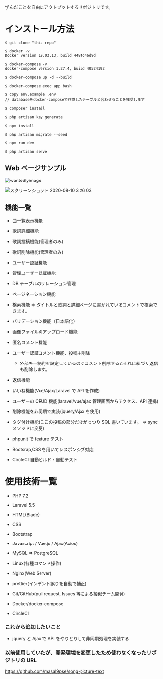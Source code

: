 学んだことを自由にアウトプットするリポジトリです。

# インストール方法

```
$ git clone "this repo"

$ docker -v
Docker version 19.03.13, build 4484c46d9d

$ docker-compose -v
docker-compose version 1.27.4, build 40524192

$ docker-compose up -d --build

$ docker-compose exec app bash

$ copy env.example .env
// databaseをdocker-composeで作成したテーブルと合わせることを推奨します

$ composer install

$ php artisan key generate

$ npm install

$ php artisan migrate --seed

$ npm run dev

$ php artisan serve
```

## Web ページサンプル

![wantedlyimage](https://user-images.githubusercontent.com/51937772/89991779-4acc7900-dcbf-11ea-8f55-08d89b96dc0a.png)

![スクリーンショット 2020-08-10 3 26 03](https://user-images.githubusercontent.com/51937772/89739154-3fa7fc00-dab9-11ea-8306-317996706339.png)

## 機能一覧

- 曲一覧表示機能

- 歌詞詳細機能

- 歌詞投稿機能(管理者のみ)

- 歌詞削除機能(管理者のみ)

- ユーザー認証機能

- 管理ユーザー認証機能

- DB テーブルのリレーション管理

- ページネーション機能

- 検索機能 => タイトルと歌詞と詳細ページに書かれているコメントで検索できます。

- バリデーション機能（日本語化）

- 画像ファイルのアップロード機能

- 匿名コメント機能

- ユーザー認証コメント機能、投稿＋削除

  - 外部キー制約を設定しているのでコメント削除するとそれに紐づく返信も削除します。

- 返信機能

- いいね機能(Vue/Ajax/Laravel で API を作成)

- ユーザーの CRUD 機能(laravel/vue/ajax 管理画面からアクセス、API 連携)

- 削除機能を非同期で実装(jquery/Ajax を使用)

- タグ付け機能(ここの投稿の部分だけがっつり SQL 書いています。 => syncメソッドに変更)

- phpunit で feature テスト

- Bootsrap,CSS を用いてレスポンシブ対応

- CircleCI 自動ビルド・自動テスト

# 使用技術一覧

- PHP 7.2

* Laravel 5.5

* HTML(Blade)

* CSS

* Bootstrap

* Javascript / Vue.js / Ajax(Axios)

* MySQL => PostgreSQL

- Linux(各種コマンド操作)

- Nginx(Web Server)

* prettier(インデント誤りを自動で補正)

- Git/GitHub(pull request, Issues 等による擬似チーム開発)

* Docker/docker-compose

- CircleCI

### これから追加したいこと

- jquery と Ajax で API をやりとりして非同期処理を実装する

### 以前使用していたが、開発環境を変更したため使わなくなったリポジトリの URL

https://github.com/masal9pse/song-picture-text
